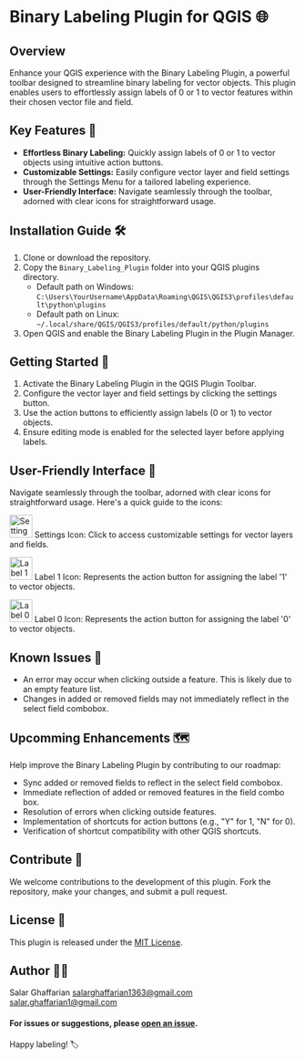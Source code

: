 # Binary Labeling Plugin for QGIS 🌐

## Overview

Enhance your QGIS experience with the Binary Labeling Plugin, a powerful toolbar designed to streamline binary labeling for vector objects. This plugin enables users to effortlessly assign labels of 0 or 1 to vector features within their chosen vector file and field.

## Key Features 🚀

- **Effortless Binary Labeling:** Quickly assign labels of 0 or 1 to vector objects using intuitive action buttons.
- **Customizable Settings:** Easily configure vector layer and field settings through the Settings Menu for a tailored labeling experience.
- **User-Friendly Interface:** Navigate seamlessly through the toolbar, adorned with clear icons for straightforward usage.

## Installation Guide 🛠️

1. Clone or download the repository.
2. Copy the `Binary_Labeling_Plugin` folder into your QGIS plugins directory.
   - Default path on Windows: `C:\Users\YourUsername\AppData\Roaming\QGIS\QGIS3\profiles\default\python\plugins`
   - Default path on Linux: `~/.local/share/QGIS/QGIS3/profiles/default/python/plugins`
3. Open QGIS and enable the Binary Labeling Plugin in the Plugin Manager.

## Getting Started 🚀

1. Activate the Binary Labeling Plugin in the QGIS Plugin Toolbar.
2. Configure the vector layer and field settings by clicking the settings button.
3. Use the action buttons to efficiently assign labels (0 or 1) to vector objects.
4. Ensure editing mode is enabled for the selected layer before applying labels.

## User-Friendly Interface 🎨

Navigate seamlessly through the toolbar, adorned with clear icons for straightforward usage. Here's a quick guide to the icons:

<!-- HTML syntax for images with width attribute -->
<img src="https://github.com/salarghaffarian/Binary_Labeling_Plugin/blob/main/media/settings.png" alt="Settings Icon" width="40" /> Settings Icon: Click to access customizable settings for vector layers and fields.

<img src="https://github.com/salarghaffarian/Binary_Labeling_Plugin/blob/main/media/label_1.png" alt="Label 1 Icon" width="40" /> Label 1 Icon: Represents the action button for assigning the label '1' to vector objects.

<img src="https://github.com/salarghaffarian/Binary_Labeling_Plugin/blob/main/media/label_0.png" alt="Label 0 Icon" width="40" /> Label 0 Icon: Represents the action button for assigning the label '0' to vector objects.

## Known Issues 🚧

- An error may occur when clicking outside a feature. This is likely due to an empty feature list.
- Changes in added or removed fields may not immediately reflect in the select field combobox.

## Upcomming Enhancements 🗺️

Help improve the Binary Labeling Plugin by contributing to our roadmap:

- Sync added or removed fields to reflect in the select field combobox.
- Immediate reflection of added or removed features in the field combo box.
- Resolution of errors when clicking outside features.
- Implementation of shortcuts for action buttons (e.g., "Y" for 1, "N" for 0).
- Verification of shortcut compatibility with other QGIS shortcuts.

## Contribute 🤝

We welcome contributions to the development of this plugin. Fork the repository, make your changes, and submit a pull request.

## License 📄

This plugin is released under the [MIT License](LICENSE).

## Author 👨‍💻

Salar Ghaffarian
salarghaffarian1363@gmail.com
salar.ghaffarian1@gmail.com

#### For issues or suggestions, please [open an issue](https://github.com/yourusername/Binary_Labeling_Plugin/issues).

Happy labeling! 🏷️


